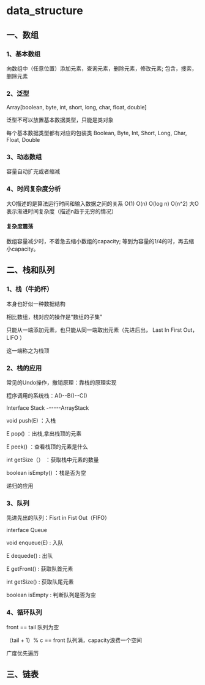 # data_structure

## 一、数组

### 1、基本数组

向数组中（任意位置）添加元素，查询元素，删除元素，修改元素;
包含，搜索，删除元素

### 2、泛型

Array[boolean, byte, int, short, long, char, float, double]

泛型不可以放置基本数据类型，只能是类对象

每个基本数据类型都有对应的包装类
Boolean, Byte, Int, Short, Long, Char, Float, Double

### 3、动态数组

容量自动扩充或者缩减

### 4、时间复杂度分析

大O描述的是算法运行时间和输入数据之间的关系
O(1) O(n) O(log n) O(n^2)
大O 表示渐进时间复杂度（描述n趋于无穷的情况）

#### 复杂度震荡

数组容量减少时，不着急去缩小数组的capacity;
等到为容量的1/4的时，再去缩小capacity。

## 二、栈和队列

### 1、栈（牛奶杯）

本身也好似一种数据结构

相比数组，栈对应的操作是“数组的子集”

只能从一端添加元素，也只能从同一端取出元素（先进后出， Last In First Out，LIFO ）

这一端称之为栈顶

### 2、栈的应用

常见的Undo操作，撤销原理：靠栈的原理实现 

程序调用的系统栈：A()--B()--C()

Interface Stack<E> ------ArrayStack<E>

void push(E) ：入栈

E pop() ：出栈,拿出栈顶的元素

E peek() ：查看栈顶的元素是什么

int getSize（） ：获取栈中元素的数量

boolean isEmpty() ：栈是否为空

递归的应用

### 3、队列

先进先出的队列：Fisrt in Fist Out（FIFO）

interface Queue<E> 

void enqueue(E) : 入队

E dequede() : 出队

E getFront() : 获取队首元素

int getSize() : 获取队尾元素

boolean isEmpty : 判断队列是否为空

### 4、循环队列

front == tail 队列为空

（tail + 1）% c == front 队列满，capacity浪费一个空间

广度优先遍历

## 三、链表
